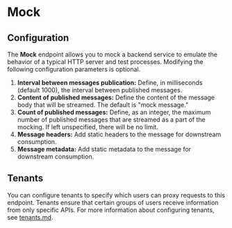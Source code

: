 # Mock

## Configuration

The **Mock** endpoint allows you to mock a backend service to emulate the behavior of a typical HTTP server and test processes. Modifying the following configuration parameters is optional.

1. **Interval between messages publication:** Define, in milliseconds (default 1000), the interval between published messages.
2. **Content of published messages:** Define the content of the message body that will be streamed. The default is "mock message."
3. **Count of published messages:** Define, as an integer, the maximum number of published messages that are streamed as a part of the mocking. If left unspecified, there will be no limit.
4. **Message headers:** Add static headers to the message for downstream consumption.
5. **Message metadata:** Add static metadata to the message for downstream consumption.

## Tenants

You can configure tenants to specify which users can proxy requests to this endpoint. Tenants ensure that certain groups of users receive information from only specific APIs. For more information about configuring tenants, see [tenants.md](../../../configure-and-manage-the-platform/gravitee-gateway/tenants.md "mention").
